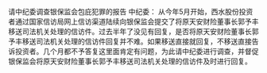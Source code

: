 请中纪委调查银保监会包庇犯罪的报告
中纪委：
从今年5月开始，西水股份投资者通过国家信访局网上信访渠道陆续向银保监会提交了将原天安财险董事长郭予丰移送司法机关处理的信访件。过去半年了没见有回复，是否将原天安财险董事长郭予丰移送司法机关处理的信访件回复并不难。如果移送直接就回复，不移送直接告诉投资者。几个月都不予答复这里面肯定有问题，为此请中纪委进行调查，并督促银保监会将原天安财险董事长郭予丰移送司法机关处理的信访件及时进行回复。
